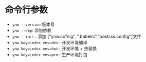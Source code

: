 # 命令行参数

* `ynw --version` 版本号
* `ynw --dep`: 添加依赖
* `ynw --init` : 添加 ["ynw.cofnig", ".babelrc","postcss.config"]文件
* `ynw key=index env=dev` : 开发环境编译
* `ynw key=index env=hot` : 开发环境 + 热替换
* `ynw key=index env=pro` : 生产环境打包
